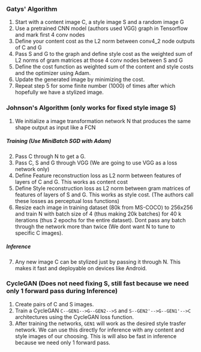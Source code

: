 ### Gatys' Algorithm
1. Start with a content image C, a style image S and a random image G
2. Use a pretrained CNN model (authors used VGG) graph  in Tensorflow and mark first 4 conv nodes
3. Define your content cost as the L2 norm between conv4_2 node outputs of C and G
4. Pass S and G to the graph and define style cost as the weighted sum of L2 norms of
gram matrices at those 4 conv nodes between S and G
4. Define the cost function as weighted sum of the content and style costs and the optimizer using Adam.
5. Update the generated image by minimizing the cost.
6. Repeat step 5 for some finite number (1000) of times after which hopefully we have a stylized image.


### Johnson's Algorithm (only works for fixed style image S)
1. We initialize a image transformation network N that produces the same shape output as input like a FCN
##### Training (Use MiniBatch SGD with Adam)
2. Pass C through N to get a G.
3. Pass C, S and G through VGG (We are going to use VGG as a loss network only)
4. Define Feature reconstruction loss as L2 norm between features of layers of C and G. This works as content cost
5. Define Style reconstruction loss as L2 norm between gram matrices of features of layers of S and G. This works as style cost.
(The authors call these losses as perceptual loss functions)
6. Resize each image in training dataset (80k from MS-COCO) to 256x256 and train N with batch size of 4 (thus making 20k batches) for 40 k iterations (thus 2 epochs for the entire dataset). Dont pass any batch through the network more than twice (We dont want N to tune to specific C images).
##### Inference
7. Any new image C can be stylized just by passing it through N. This makes it fast and deployable on devices like Android.


### CycleGAN (Does not need fixing S, still fast because we need only 1 forward pass during Inference)
1. Create pairs of C and S images.
2. Train a CycleGAN `C--GEN1-->G--GEN2-->S` and `S--GEN2'-->G--GEN1'-->C` architectures using the CycleGAN loss function.
3. After training the networks, `GEN1` will work as the desired style trasfer network. We can use this directly for inference with any content and style images of our choosing. This is will also be fast in inference because we need only 1 forward pass.
